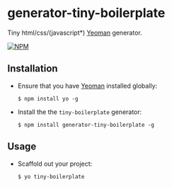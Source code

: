 # generator-tiny-boilerplate

Tiny html/css/(javascript*) [Yeoman](http://yeoman.io) generator.


[![NPM](https://nodei.co/npm/generator-tiny-boilerplate.png)](https://npmjs.org/package/generator-tiny-boilerplate)


## Installation

* Ensure that you have [Yeoman](http://yeoman.io) installed globally:

  ```$ npm install yo -g```

* Install the the ```tiny-boilerplate``` generator:

  ```$ npm install generator-tiny-boilerplate -g```

## Usage

* Scaffold out your project:

  ```$ yo tiny-boilerplate```
